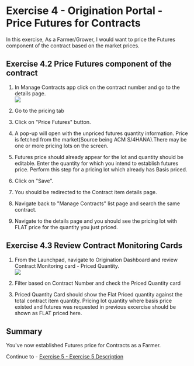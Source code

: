 # Exercise 4 - Origination Portal - Price Futures for Contracts

In this exercise, As a Farmer/Grower, I would want to price the Futures component of the contract based on the market prices.


## Exercise 4.2 Price Futures component of the contract

1. In Manage Contracts app click on the contract number and go to the details page.
<br>![](/exercises/ex1/images/Ex_4_2_Image.png)

2. Go to the pricing tab
3. Click on "Price Futures" button.
4. A pop-up will open with the unpriced futures quantity information. Price is fetched from the market(Source being ACM S/4HANA).There may be one or more pricing lots on the screen.
5. Futures price should already appear for the lot and quantity should be editable. Enter the quantity for which you intend to establish futures price. Perform this step for a pricing lot which already has Basis priced.
6. Click on "Save".
7. You should be redirected to the Contract item details page.
8. Navigate back to "Manage Contracts" list page and search the same contract.
9. Navigate to the details page and you should see the pricing lot with FLAT price for the quantity you just priced. 


## Exercise 4.3 Review Contract Monitoring Cards

1. From the Launchpad, navigate to Origination Dashboard and review Contract Monitoring card - Priced Quantity.
<br>![](/exercises/ex1/images/Ex_4_3_Image.png)

2. Filter based on Contract Number and check the Priced Quantity card
3. Priced Quantity Card should show the Flat Priced quantity against the total contract item quantity. Pricing lot quantity where basis price existed and futures was requested in previous excercise should be shown as FLAT priced here.


## Summary

You've now established Futures price for Contracts as a Farmer.

Continue to - [Exercise 5 - Exercise 5 Description](../ex2/README.md)
